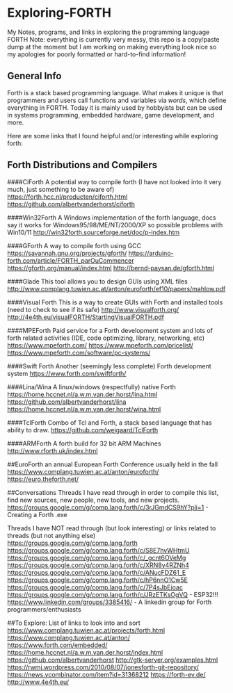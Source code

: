 # Exploring-FORTH
My Notes, programs, and links in exploring the programming language FORTH
Note: everything is currently very messy, this repo is a copy/paste dump at the
moment but I am working on making everything look nice so my apologies for poorly
formatted or hard-to-find information!


## General Info
Forth is a stack based programming language. What makes it unique is that programmers and users
call functions and variables via *words*, which define everything in FORTH. Today it is mainly
used by hobbyists but can be used in systems programming, embedded hardware, game development,
and more.

Here are some links that I found helpful and/or interesting while exploring forth:

## Forth Distributions and Compilers

####CiForth
A potential way to compile forth (I have not looked into it very much, just something to be aware of)
https://forth.hcc.nl/producten/ciforth.html
https://github.com/albertvanderhorst/ciforth

####Win32Forth
A Windows implementation of the forth language, docs say it works for Windows95/98/ME/NT/2000/XP so possible problems with Win10/11
http://win32forth.sourceforge.net/doc/p-index.htm

####GForth
A way to compile forth using GCC
https://savannah.gnu.org/projects/gforth/
https://arduino-forth.com/article/FORTH_parOuCommencer
https://gforth.org/manual/index.html
http://bernd-paysan.de/gforth.html

####Glade
This tool allows you to design GUIs using XML files
http://www.complang.tuwien.ac.at/anton/euroforth/ef10/papers/mahlow.pdf

####Visual Forth
This is a way to create GUIs with Forth and installed tools (need to check to see if its safe)
http://www.visualforth.org/
http://4e4th.eu/visualFORTH/StartingVisualFORTH.pdf

####MPEForth
Paid service for a Forth development system and lots of forth related activities (IDE, code optimizing, library, networking, etc)
https://www.mpeforth.com/
https://www.mpeforth.com/pricelist/
https://www.mpeforth.com/software/pc-systems/

####Swift Forth
Another (seemingly less complete) Forth development system
https://www.forth.com/swiftforth/

####Lina/Wina
A linux/windows (respectfully) native Forth
https://home.hccnet.nl/a.w.m.van.der.horst/lina.html
https://github.com/albertvanderhorst/lina
https://home.hccnet.nl/a.w.m.van.der.horst/wina.html

####TclForth
Combo of Tcl and Forth, a stack based language that has ability to draw.
https://github.com/wejgaard/TclForth

####ARMForth
A forth build for 32 bit ARM Machines
http://www.rforth.uk/index.html




##EuroForth
an annual European Forth Conference usually held in the fall
https://www.complang.tuwien.ac.at/anton/euroforth/
https://euro.theforth.net/

##Conversations
Threads I have read through in order to compile this list, find new sources, new people, new tools, and new projects.
https://groups.google.com/g/comp.lang.forth/c/3rJGmdCS9hY?pli=1 - Creating a Forth .exe



Threads I have NOT read through (but look interesting) or links related to threads (but not anything else)
https://groups.google.com/g/comp.lang.forth
https://groups.google.com/g/comp.lang.forth/c/S8E7hvWHtmU
https://groups.google.com/g/comp.lang.forth/c/_gcnt6OVeMg
https://groups.google.com/g/comp.lang.forth/c/XRN8y4RZNh4
https://groups.google.com/g/comp.lang.forth/c/ANucFDZ61_E
https://groups.google.com/g/comp.lang.forth/c/hP6nnO1Cw5E
https://groups.google.com/g/comp.lang.forth/c/7P4sJbEioac
https://groups.google.com/g/comp.lang.forth/c/JRzETKsOgVQ - ESP32!!!
https://www.linkedin.com/groups/3385416/ - A linkedin group for Forth programmers/enthusiasts

##To Explore:
List of links to look into and sort
https://www.complang.tuwien.ac.at/projects/forth.html
https://www.complang.tuwien.ac.at/anton/
https://www.forth.com/embedded/
https://home.hccnet.nl/a.w.m.van.der.horst/index.html
https://github.com/albertvanderhorst
http://gtk-server.org/examples.html
https://rwmj.wordpress.com/2010/08/07/jonesforth-git-repository/
https://news.ycombinator.com/item?id=31368212
https://forth-ev.de/
http://www.4e4th.eu/
